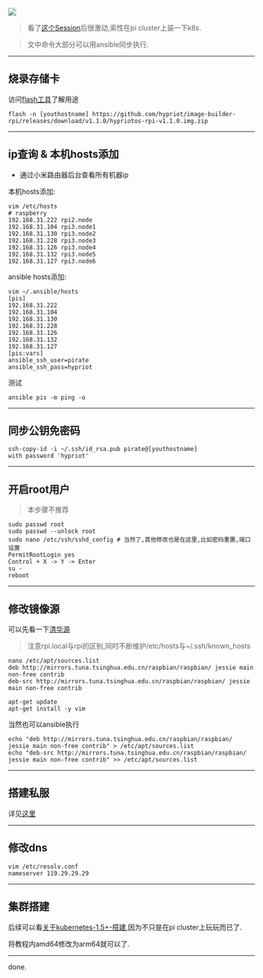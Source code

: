 ![](https://o4dyfn0ef.qnssl.com/image/2016-09-29-Screen%20Shot%202016-09-29%20at%2012.26.11.png?imageView2/2/h/200) 

> 看了[这个Session](https://youtu.be/0mIwhAJz2Gg?t=1809)后很激动,索性在pi cluster上装一下k8s. 

> 文中命令大部分可以用ansible同步执行.  

- - - - -- 

## 烧录存储卡 

访问[flash工具](https://github.com/hypriot/flash)了解用途

```
flash -n [youthostname] https://github.com/hypriot/image-builder-rpi/releases/download/v1.1.0/hypriotos-rpi-v1.1.0.img.zip
```

- - - - -- 

## ip查询 & 本机hosts添加

- 通过小米路由器后台查看所有机器ip

本机hosts添加: 

```shell
vim /etc/hosts 
# raspberry
192.168.31.222 rpi2.node
192.168.31.104 rpi3.node1
192.168.31.130 rpi3.node2
192.168.31.228 rpi3.node3
192.168.31.126 rpi3.node4
192.168.31.132 rpi3.node5
192.168.31.127 rpi3.node6
``` 

ansible hosts添加: 

```shell 
vim ~/.ansible/hosts
[pis]
192.168.31.222
192.168.31.104
192.168.31.130
192.168.31.228
192.168.31.126
192.168.31.132
192.168.31.127
[pis:vars]
ansible_ssh_user=pirate
ansible_ssh_pass=hypriot
``` 

测试 
 
```shell 
ansible pis -m ping -o
```

- - - - -- 

## 同步公钥免密码 

```shell
ssh-copy-id -i ~/.ssh/id_rsa.pub pirate@[youthostname] 
with password 'hypriot'
```

- - - - -- 

## 开启root用户 

> 本步骤不推荐

```shell
sudo passwd root
sudo passwd --unlock root
sudo nano /etc/ssh/sshd_config # 当然了,其他修改也是在这里,比如密码重置,端口设置
PermitRootLogin yes
Control + X -> Y -> Enter
su -
reboot
```

- - - - -- 

## 修改镜像源

可以先看一下[清华源](https://mirrors.tuna.tsinghua.edu.cn/help/raspbian/)

> 注意rpi.local与rpi的区别,同时不断维护/etc/hosts与~/.ssh/known_hosts

```
nano /etc/apt/sources.list
deb http://mirrors.tuna.tsinghua.edu.cn/raspbian/raspbian/ jessie main non-free contrib
deb-src http://mirrors.tuna.tsinghua.edu.cn/raspbian/raspbian/ jessie main non-free contrib

apt-get update
apt-get install -y vim
``` 

当然也可以ansible执行

```
echo "deb http://mirrors.tuna.tsinghua.edu.cn/raspbian/raspbian/ jessie main non-free contrib" > /etc/apt/sources.list  
echo "deb-src http://mirrors.tuna.tsinghua.edu.cn/raspbian/raspbian/ jessie main non-free contrib" >> /etc/apt/sources.list 
``` 
- - - - --- 

## 搭建私服 

详见[这里](https://www.slahser.com/2016/09/29/pi-cluster上配套简易Registry/) 

- - - - -- 

## 修改dns 

```shell
vim /etc/resolv.conf
nameserver 119.29.29.29
``` 

- - - - --- 

## 集群搭建 

后续可以看[关于kubernetes-1.5+-搭建](https://www.slahser.com/2016/11/10/关于kubernetes-1.5+-搭建/),因为不只是在pi cluster上玩玩而已了. 

将教程内amd64修改为arm64就可以了. 

- - - - - 

done. 



